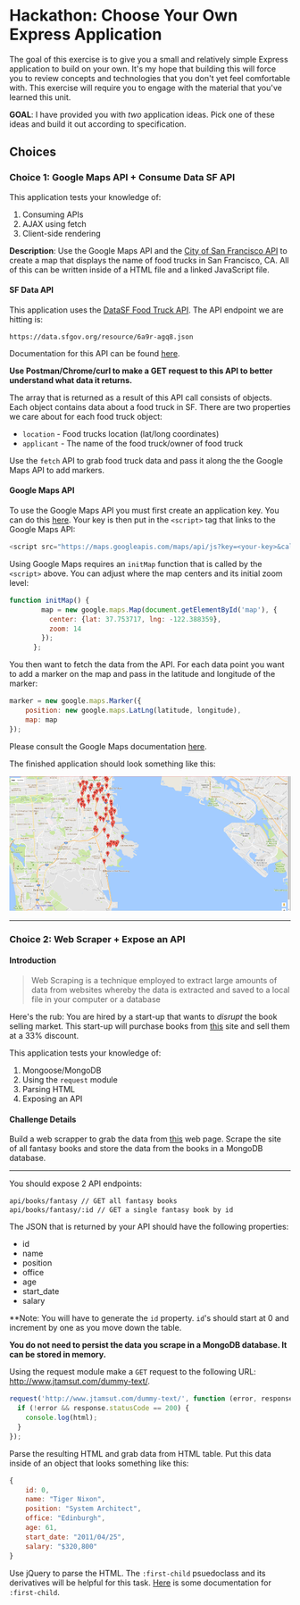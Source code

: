 # Hackathon: Choose Your Own Express Application

The goal of this exercise is to give you a small and relatively simple Express application to build on your own. It's my hope that building this will force you to review concepts and technologies that you don't yet feel comfortable with. This exercise will require you to engage with the material that you've learned this unit.

**GOAL**: I have provided you with *two* application ideas. Pick one of these ideas and build it out according to specification.

## Choices

### Choice 1: Google Maps API + Consume Data SF API

This application tests your knowledge of: 

1. Consuming APIs 
2. AJAX using fetch 
3. Client-side rendering

**Description**: Use the Google Maps API and the [City of San Francisco API](https://datasf.org/opendata/) to create a map that displays the name of food trucks in San Francisco, CA. All of this can be written inside of a HTML file and a linked JavaScript file.

#### SF Data API 

This application uses the [DataSF Food Truck API](https://data.sfgov.org/Economy-and-Community/Mobile-Food-Facility-Permit/rqzj-sfat). The API endpoint we are hitting is:

```
https://data.sfgov.org/resource/6a9r-agq8.json
```

Documentation for this API can be found [here](https://dev.socrata.com/foundry/data.sfgov.org/6a9r-agq8).

**Use Postman/Chrome/curl to make a GET request to this API to better understand what data it returns.**

The array that is returned as a result of this API call consists of objects. Each object contains data about a food truck in SF. There are two properties we care about for each food truck object: 

* `location` - Food trucks location (lat/long coordinates)
* `applicant` - The name of the food truck/owner of food truck

Use the `fetch` API to grab food truck data and pass it along the the Google Maps API to add markers.

#### Google Maps API

To use the Google Maps API you must first create an application key. You can do this [here](https://developers.google.com/maps/documentation/javascript/get-api-key). Your key is then put in the `<script>` tag that links to the Google Maps API:

```js
<script src="https://maps.googleapis.com/maps/api/js?key=<your-key>&callback=initMap" async defer></script>
```

Using  Google Maps requires an `initMap` function that is called by the `<script>` above. You can adjust where the map centers and its initial zoom level:

```js
function initMap() {
        map = new google.maps.Map(document.getElementById('map'), {
          center: {lat: 37.753717, lng: -122.388359},
          zoom: 14
        });
      };
```

You then want to fetch the data from the API. For each data point you want to add a marker on the map and pass in the latitude and longitude of the marker:


```js
marker = new google.maps.Marker({
    position: new google.maps.LatLng(latitude, longitude),
    map: map
});
```

Please consult the Google Maps documentation [here](https://developers.google.com/maps/documentation/javascript/adding-a-google-map).

The finished application should look something like this: 

![image](./images/google-map.png)

---

### Choice 2: Web Scraper + Expose an API 

#### Introduction 

>Web Scraping is a technique employed to extract large amounts of data from websites whereby the data is extracted and saved to a local file in your computer or a database

Here's the rub: You are hired by a start-up that wants to *disrupt* the book selling market. This start-up will purchase books from [this](http://books.toscrape.com/index.html) site and sell them at a 33% discount.

This application tests your knowledge of: 

1. Mongoose/MongoDB
2. Using the `request` module 
3. Parsing HTML
4. Exposing an API

#### Challenge Details 

Build a web scrapper to grab the data from [this](http://books.toscrape.com/catalogue/category/books/fantasy_19/index.html) web page. Scrape the site of all fantasy books and store the data from the books in a MongoDB database.





---


You should expose 2 API endpoints: 

```
api/books/fantasy // GET all fantasy books
api/books/fantasy/:id // GET a single fantasy book by id
```

The JSON that is returned by your API should have the following properties: 

* id
* name
* position
* office
* age
* start_date
* salary 

**Note: You will have to generate the `id` property. `id`'s should start at 0 and increment by one as you move down the table.

**You do not need to persist the data you scrape in a MongoDB database. It can be stored in memory.**

Using the request module make a `GET` request to the following URL: http://www.jtamsut.com/dummy-text/. 

```js
request('http://www.jtamsut.com/dummy-text/', function (error, response, html) {
  if (!error && response.statusCode == 200) {
    console.log(html);
  }
});
```

Parse the resulting HTML and grab data from HTML table. Put this data inside of an object that looks something like this: 

```js
{
    id: 0,
    name: "Tiger Nixon",
    position: "System Architect",
    office: "Edinburgh",
    age: 61,
    start_date: "2011/04/25",
    salary: "$320,800"
}
```

Use jQuery to parse the HTML. The `:first-child` psuedoclass and its derivatives will be helpful for this task. [Here](https://developer.mozilla.org/en-US/docs/Web/CSS/:first-child) is some documentation for `:first-child`.




